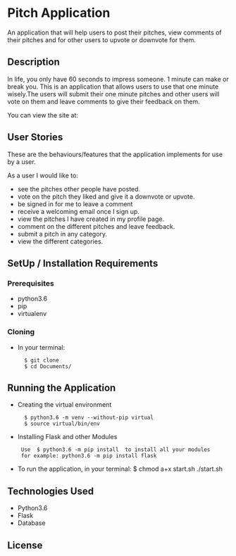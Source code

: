 # Pitch  Application
An application that will help users to post their pitches, view comments of their pitches and for other users to upvote or downvote for them. 


## Description
In life, you only have 60 seconds to impress someone. 1 minute can make or break you. This is an application that allows users to use that one minute wisely.The users will submit their one minute pitches and other users will vote on them and leave comments to give their feedback on them.

You can view the site at: 

## User Stories
These are the behaviours/features that the application implements for use by a user.

As a user I would like to:
* see the pitches other people have posted.
* vote on the pitch they liked and give it a downvote or upvote.
* be signed in for me to leave a comment
* receive a welcoming email once I sign up.
* view the pitches I have created in my profile page.
* comment on the different pitches and leave feedback.
* submit a pitch in any category.
* view the different categories.

## SetUp / Installation Requirements
### Prerequisites
* python3.6
* pip
* virtualenv

### Cloning
* In your terminal:
        
        $ git clone
        $ cd Documents/

## Running the Application
* Creating the virtual environment

        $ python3.6 -m venv --without-pip virtual
        $ source virtual/bin/env
        
* Installing Flask and other Modules

       Use  $ python3.6 -m pip install  to install all your modules
       for example: python3.6 -m pip install flask
        
        
* To run the application, in your terminal:
        $ chmod a+x start.sh
        ./start.sh


## Technologies Used
* Python3.6
* Flask
* Database

## License
